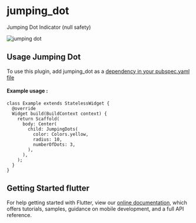 # jumping_dot

Jumping Dot Indicator (null safety)


![jumping dot](https://github.com/rezam92/jumping_dot/blob/main/example.gif)


## Usage Jumping Dot
To use this plugin, add jumping_dot as a [dependency in your pubspec.yaml file]('https://flutter.dev/platform-plugins')

#### Example usage :
```aidl
class Example extends StatelessWidget {
  @override
  Widget build(BuildContext context) {
    return Scaffold(
      body: Center(
        child: JumpingDots(
          color: Colors.yellow,
          radius: 10,
          numberOfDots: 3,
        ),
      ),
    );
  }
}
```

## Getting Started flutter
For help getting started with Flutter, view our 
[online documentation](https://flutter.dev/docs), which offers tutorials, 
samples, guidance on mobile development, and a full API reference.
